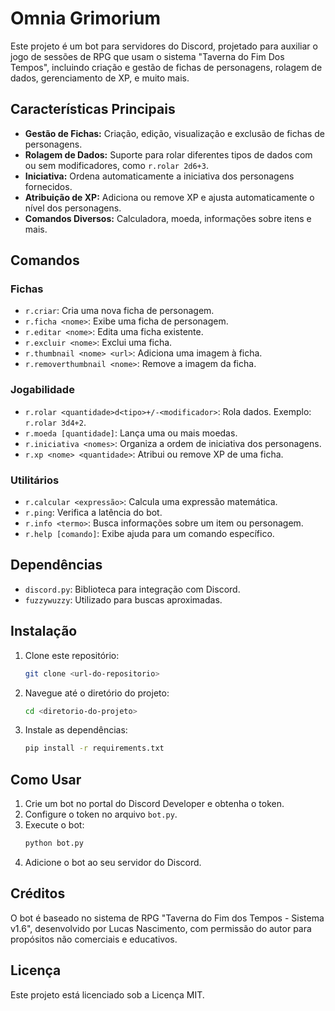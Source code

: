 # Omnia Grimorium
Este projeto é um bot para servidores do Discord, projetado para auxiliar o jogo de sessões de RPG que usam o sistema "Taverna do Fim Dos Tempos", incluindo criação e gestão de fichas de personagens, rolagem de dados, gerenciamento de XP, e muito mais.

## Características Principais
- **Gestão de Fichas:** Criação, edição, visualização e exclusão de fichas de personagens.
- **Rolagem de Dados:** Suporte para rolar diferentes tipos de dados com ou sem modificadores, como `r.rolar 2d6+3`.
- **Iniciativa:** Ordena automaticamente a iniciativa dos personagens fornecidos.
- **Atribuição de XP:** Adiciona ou remove XP e ajusta automaticamente o nível dos personagens.
- **Comandos Diversos:** Calculadora, moeda, informações sobre itens e mais.

## Comandos
### Fichas
- `r.criar`: Cria uma nova ficha de personagem.
- `r.ficha <nome>`: Exibe uma ficha de personagem.
- `r.editar <nome>`: Edita uma ficha existente.
- `r.excluir <nome>`: Exclui uma ficha.
- `r.thumbnail <nome> <url>`: Adiciona uma imagem à ficha.
- `r.removerthumbnail <nome>`: Remove a imagem da ficha.

### Jogabilidade
- `r.rolar <quantidade>d<tipo>+/-<modificador>`: Rola dados. Exemplo: `r.rolar 3d4+2`.
- `r.moeda [quantidade]`: Lança uma ou mais moedas.
- `r.iniciativa <nomes>`: Organiza a ordem de iniciativa dos personagens.
- `r.xp <nome> <quantidade>`: Atribui ou remove XP de uma ficha.

### Utilitários
- `r.calcular <expressão>`: Calcula uma expressão matemática.
- `r.ping`: Verifica a latência do bot.
- `r.info <termo>`: Busca informações sobre um item ou personagem.
- `r.help [comando]`: Exibe ajuda para um comando específico.

## Dependências
- `discord.py`: Biblioteca para integração com Discord.
- `fuzzywuzzy`: Utilizado para buscas aproximadas.

## Instalação
1. Clone este repositório:
   ```bash
   git clone <url-do-repositorio>
   ```
2. Navegue até o diretório do projeto:
   ```bash
   cd <diretorio-do-projeto>
   ```
3. Instale as dependências:
   ```bash
   pip install -r requirements.txt
   ```

## Como Usar
1. Crie um bot no portal do Discord Developer e obtenha o token.
2. Configure o token no arquivo `bot.py`.
3. Execute o bot:
   ```bash
   python bot.py
   ```
4. Adicione o bot ao seu servidor do Discord.

## Créditos
O bot é baseado no sistema de RPG "Taverna do Fim dos Tempos - Sistema v1.6", desenvolvido por Lucas Nascimento, com permissão do autor para propósitos não comerciais e educativos.

## Licença
Este projeto está licenciado sob a Licença MIT.

